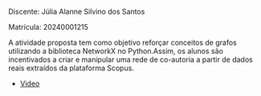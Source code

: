  Discente: Júlia Alanne Silvino dos Santos 
 
 Matrícula: 20240001215

A atividade proposta tem como objetivo reforçar conceitos de grafos utilizando a biblioteca NetworkX no Python.Assim, os alunos são incentivados a criar e manipular uma rede de co-autoria a partir de dados reais extraídos da plataforma Scopus.

- [Video](https://www.loom.com/share/d3346e4ab7ac446994c58745e77f8a41?sid=465cb22d-eb6c-44eb-a612-ee30a220c16b)
